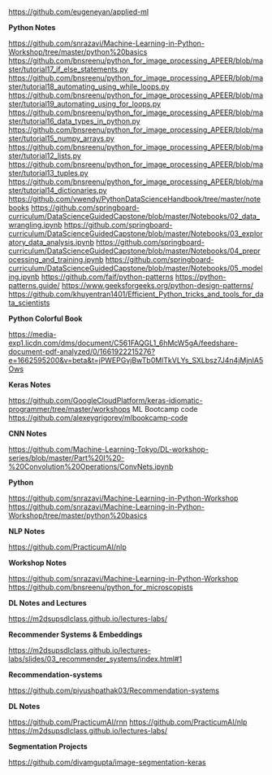 https://github.com/eugeneyan/applied-ml

**Python Notes**

https://github.com/snrazavi/Machine-Learning-in-Python-Workshop/tree/master/python%20basics
https://github.com/bnsreenu/python_for_image_processing_APEER/blob/master/tutorial17_if_else_statements.py
https://github.com/bnsreenu/python_for_image_processing_APEER/blob/master/tutorial18_automating_using_while_loops.py
https://github.com/bnsreenu/python_for_image_processing_APEER/blob/master/tutorial19_automating_using_for_loops.py
https://github.com/bnsreenu/python_for_image_processing_APEER/blob/master/tutorial16_data_types_in_python.py
https://github.com/bnsreenu/python_for_image_processing_APEER/blob/master/tutorial15_numpy_arrays.py
https://github.com/bnsreenu/python_for_image_processing_APEER/blob/master/tutorial12_lists.py
https://github.com/bnsreenu/python_for_image_processing_APEER/blob/master/tutorial13_tuples.py
https://github.com/bnsreenu/python_for_image_processing_APEER/blob/master/tutorial14_dictionaries.py
https://github.com/vwendy/PythonDataScienceHandbook/tree/master/notebooks
https://github.com/springboard-curriculum/DataScienceGuidedCapstone/blob/master/Notebooks/02_data_wrangling.ipynb
https://github.com/springboard-curriculum/DataScienceGuidedCapstone/blob/master/Notebooks/03_exploratory_data_analysis.ipynb
https://github.com/springboard-curriculum/DataScienceGuidedCapstone/blob/master/Notebooks/04_preprocessing_and_training.ipynb
https://github.com/springboard-curriculum/DataScienceGuidedCapstone/blob/master/Notebooks/05_modeling.ipynb
https://github.com/faif/python-patterns
https://python-patterns.guide/
https://www.geeksforgeeks.org/python-design-patterns/
https://github.com/khuyentran1401/Efficient_Python_tricks_and_tools_for_data_scientists

**Python Colorful Book**

https://media-exp1.licdn.com/dms/document/C561FAQGL1_6hMcW5gA/feedshare-document-pdf-analyzed/0/1661922215276?e=1662595200&v=beta&t=jPWEPGvjBwTb0MlTkVLYs_SXLbsz7J4n4jMjnIA5Ows



**Keras Notes**

https://github.com/GoogleCloudPlatform/keras-idiomatic-programmer/tree/master/workshops
ML Bootcamp code
https://github.com/alexeygrigorev/mlbookcamp-code


**CNN Notes**

https://github.com/Machine-Learning-Tokyo/DL-workshop-series/blob/master/Part%20I%20-%20Convolution%20Operations/ConvNets.ipynb

**Python**

https://github.com/snrazavi/Machine-Learning-in-Python-Workshop
https://github.com/snrazavi/Machine-Learning-in-Python-Workshop/tree/master/python%20basics


**NLP Notes**

https://github.com/PracticumAI/nlp


**Workshop Notes**

https://github.com/snrazavi/Machine-Learning-in-Python-Workshop
https://github.com/bnsreenu/python_for_microscopists


**DL Notes and Lectures**

https://m2dsupsdlclass.github.io/lectures-labs/

**Recommender Systems & Embeddings**

https://m2dsupsdlclass.github.io/lectures-labs/slides/03_recommender_systems/index.html#1

**Recommendation-systems**

https://github.com/piyushpathak03/Recommendation-systems


**DL Notes**

https://github.com/PracticumAI/rnn
https://github.com/PracticumAI/nlp
https://m2dsupsdlclass.github.io/lectures-labs/

**Segmentation Projects**

https://github.com/divamgupta/image-segmentation-keras


